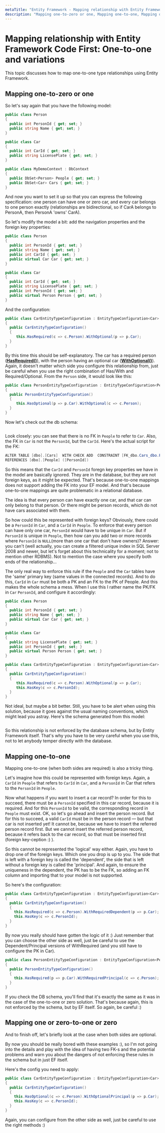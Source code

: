 ```yaml
---
metaTitle: "Entity Framework - Mapping relationship with Entity Framework Code First: One-to-one and variations"
description: "Mapping one-to-zero or one, Mapping one-to-one, Mapping one or zero-to-one or zero"
---
```


# Mapping relationship with Entity Framework Code First: One-to-one and variations


This topic discusses how to map one-to-one type relationships using Entity Framework.



## Mapping one-to-zero or one


So let's say again that you have the following model:

```cs
public class Person
{
  public int PersonId { get; set; }
  public string Name { get; set; }
}

public class Car
{
  public int CarId { get; set; }
  public string LicensePlate { get; set; }
}

public class MyDemoContext : DbContext
{
  public DbSet<Person> People { get; set; }
  public DbSet<Car> Cars { get; set; }
}

```

And now you want to set it up so that you can express the following specification: one person can have one or zero car, and every car belongs to one person exactly (relationships are bidirectional, so if CarA belongs to PersonA, then PersonA 'owns' CarA).

So let's modify the model a bit: add the navigation properties and the foreign key properties:

```cs
public class Person
{
  public int PersonId { get; set; }
  public string Name { get; set; }
  public int CarId { get; set; }
  public virtual Car Car { get; set; }
}

public class Car
{
  public int CarId { get; set; }
  public string LicensePlate { get; set; }
  public int PersonId { get; set; }
  public virtual Person Person { get; set; }
}

```

And the configuration:

```cs
public class CarEntityTypeConfiguration : EntityTypeConfiguration<Car>
{
  public CarEntityTypeConfiguration()
  {
     this.HasRequired(c => c.Person).WithOptional(p => p.Car);                        
  }
}    

```

By this time this should be self-explanatory. The car has a required person ([**HasRequired()**](https://msdn.microsoft.com/en-us/library/gg671317(v=vs.113).aspx)), with the person having an optional car ([**WithOptional()**](https://msdn.microsoft.com/en-us/library/gg696231(v=vs.113).aspx)). Again, it doesn't matter which side you configure this relationship from, just be careful when you use the right combination of Has/With and Required/Optional. From the `Person` side, it would look like this:

```cs
public class PersonEntityTypeConfiguration : EntityTypeConfiguration<Person>
{
  public PersonEntityTypeConfiguration()
  {
     this.HasOptional(p => p.Car).WithOptional(c => c.Person);                        
  }
}    

```

Now let's check out the db schema:

<img src="https://dotnetfalconcontent.blob.core.windows.net/entity-framework-code-first-relationship-mapping/v08.png" alt="" />

Look closely: you can see that there is no FK in `People` to refer to `Car`. Also, the FK in `Car` is not the `PersonId`, but the `CarId`. Here's the actual script for the FK:

```cs
ALTER TABLE [dbo].[Cars]  WITH CHECK ADD  CONSTRAINT [FK_dbo.Cars_dbo.People_CarId] FOREIGN KEY([CarId])
REFERENCES [dbo].[People] ([PersonId])

```

So this means that the `CarId` and `PersonId` foregn key properties we have in the model are basically ignored. They are in the database, but they are not foreign keys, as it might be expected. That's because one-to-one mappings does not support adding the FK into your EF model. And that's because one-to-one mappings are quite problematic in a relational database.

The idea is that every person can have exactly one car, and that car can only belong to that person. Or there might be person records, which do not have cars associated with them.

So how could this be represented with foreign keys? Obviously, there could be a `PersonId` in `Car`, and a `CarId` in `People`. To enforce that every person can have only one car, `PersonId` would have to be unique in `Car`. But if `PersonId` is unique in `People`, then how can you add two or more records where `PersonId` is `NULL`(more than one car that don't have owners)? Answer: you can't (well actually, you can create a filtered unique index in SQL Server 2008 and newer, but let's forget about this technicality for a moment; not to mention other RDBMS). Not to mention the case where you specify both ends of the relationship...

The only real way to enforce this rule if the `People` and the `Car` tables have the 'same' primary key (same values in the connected records). And to do this, `CarId` in `Car` must be both a PK and an FK to the PK of People. And this makes the whole schema a mess. When I use this I rather name the PK/FK in `Car` `PersonId`, and configure it accordingly:

```cs
public class Person
{
  public int PersonId { get; set; }
  public string Name { get; set; }        
  public virtual Car Car { get; set; }
}

public class Car
{        
  public string LicensePlate { get; set; }
  public int PersonId { get; set; }
  public virtual Person Person { get; set; }
}

public class CarEntityTypeConfiguration : EntityTypeConfiguration<Car>
{
  public CarEntityTypeConfiguration()
  {
     this.HasRequired(c => c.Person).WithOptional(p => p.Car);
     this.HasKey(c => c.PersonId);
  }
}

```

Not ideal, but maybe a bit better. Still, you have to be alert when using this solution, because it goes against the usual naming conventions, which might lead you astray. Here's the schema generated from this model:

<img src="https://dotnetfalconcontent.blob.core.windows.net/entity-framework-code-first-relationship-mapping/v09.png" alt="" />

So this relationship is not enforced by the database schema, but by Entity Framework itself. That's why you have to be very careful when you use this, not to let anybody temper directly with the database.



## Mapping one-to-one


Mapping one-to-one (when both sides are required) is also a tricky thing.

Let's imagine how this could be represented with foreign keys. Again, a `CarId` in `People` that refers to `CarId` in `Car`, and a `PersonId` in Car that refers to the `PersonId` in `People`.

Now what happens if you want to insert a car record? In order for this to succeed, there must be a `PersonId` specified in this car record, because it is required. And for this `PersonId` to be valid, the corresponding record in `People` must exist. OK, so let's go ahead and insert the person record. But for this to succeed, a valid `CarId` must be in the person record — but that car is not inserted yet! It cannot be, because we have to insert the referred person record first. But we cannot insert the referred person record, because it refers back to the car record, so that must be inserted first (foreign key-ception :) ).

So this cannot be represented the 'logical' way either. Again, you have to drop one of the foreign keys. Which one you drop is up to you. The side that is left with a foreign key is called the 'dependent', the side that is left without a foreign key is called the 'principal'. And again, to ensure the uniqueness in the dependent, the PK has to be the FK, so adding an FK column and importing that to your model is not supported.

So here's the configuration:

```cs
public class CarEntityTypeConfiguration : EntityTypeConfiguration<Car>
{
  public CarEntityTypeConfiguration()
  {
    this.HasRequired(c => c.Person).WithRequiredDependent(p => p.Car);
    this.HasKey(c => c.PersonId);
  }
}

```

By now you really should have gotten the logic of it :) Just remember that you can choose the other side as well, just be careful to use the Dependent/Principal versions of WithRequired (and you still have to configure the PK in Car).

```cs
public class PersonEntityTypeConfiguration : EntityTypeConfiguration<Person>
{
  public PersonEntityTypeConfiguration()
  {
    this.HasRequired(p => p.Car).WithRequiredPrincipal(c => c.Person);
  }
}

```

If you check the DB schema, you'll find that it's exactly the same as it was in the case of the one-to-one or zero solution. That's because again, this is not enforced by the schema, but by EF itself. So again, be careful :)



## Mapping one or zero-to-one or zero


And to finish off, let's briefly look at the case when both sides are optional.

By now you should be really bored with these examples :), so I'm not going into the details and play with the idea of having two FK-s and the potential problems and warn you about the dangers of not enforcing these rules in the schema but in just EF itself.

Here's the config you need to apply:

```cs
public class CarEntityTypeConfiguration : EntityTypeConfiguration<Car>
{
  public CarEntityTypeConfiguration()
  {
    this.HasOptional(c => c.Person).WithOptionalPrincipal(p => p.Car);
    this.HasKey(c => c.PersonId);
  }
}

```

Again, you can configure from the other side as well, just be careful to use the right methods :)

